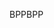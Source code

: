 <span data-ttu-id="733b6-101">BPP</span><span class="sxs-lookup"><span data-stu-id="733b6-101">BPP</span></span>